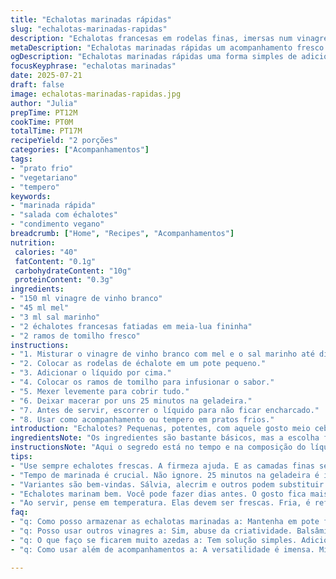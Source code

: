 ```yaml
---
title: "Echalotas marinadas rápidas"
slug: "echalotas-marinadas-rapidas"
description: "Echalotas francesas em rodelas finas, imersas num vinagre aromático com açúcar e sal ajustados. O vinagre de maçã foi trocado por vinagre de vinho branco, o açúcar substituído por mel para suavizar o ácido. Tempo de maceração variado para dar crocância e sabor marcante. Levemente aromatizadas com folhas de tomilho fresco. Variante prática e vegetal, fácil pra acompanhar saladas, sanduíches, ou dar um grau em um prato frio."
metaDescription: "Echalotas marinadas rápidas um acompanhamento fresco e versátil que transforma receitas simples em pratos sofisticados."
ogDescription: "Echalotas marinadas rápidas uma forma simples de adicionar sabor e frescor às suas refeições."
focusKeyphrase: "echalotas marinadas"
date: 2025-07-21
draft: false
image: echalotas-marinadas-rapidas.jpg
author: "Julia"
prepTime: PT12M
cookTime: PT0M
totalTime: PT17M
recipeYield: "2 porções"
categories: ["Acompanhamentos"]
tags:
- "prato frio"
- "vegetariano"
- "tempero"
keywords:
- "marinada rápida"
- "salada com échalotes"
- "condimento vegano"
breadcrumb: ["Home", "Recipes", "Acompanhamentos"]
nutrition: 
 calories: "40"
 fatContent: "0.1g"
 carbohydrateContent: "10g"
 proteinContent: "0.3g"
ingredients:
- "150 ml vinagre de vinho branco"
- "45 ml mel"
- "3 ml sal marinho"
- "2 échalotes francesas fatiadas em meia-lua fininha"
- "2 ramos de tomilho fresco"
instructions:
- "1. Misturar o vinagre de vinho branco com mel e o sal marinho até dissolver."
- "2. Colocar as rodelas de échalote em um pote pequeno."
- "3. Adicionar o líquido por cima."
- "4. Colocar os ramos de tomilho para infusionar o sabor."
- "5. Mexer levemente para cobrir tudo."
- "6. Deixar macerar por uns 25 minutos na geladeira."
- "7. Antes de servir, escorrer o líquido para não ficar encharcado."
- "8. Usar como acompanhamento ou tempero em pratos frios."
introduction: "Echalotes? Pequenas, potentes, com aquele gosto meio cebola meio alho-poró. Na França, são hit em qualquer cozinha. Mas aqui, não é tão comum. Por isso marinar é uma boa tática. Troquei vinagre de maçã pelo vinho branco — mais marcante, com cara de França mesmo. Mel no lugar do açúcar, só pra suavizar sem exagerar na doçura. Leva folhas fresquinhas de tomilho, dá um perfume sem estourar. 25 minutos é o ponto pra ficar crocante, não molenga. Serve com pão, queijo vegano, saladas, ou sanduíche caprichado. Vale muito a pena dar uma animada nesses pequenos pedaços que mudam tudo. Simples, rápido, sem frescura. Comê-los é um tapa na cara do tédio alimentar. E o melhor: veganos, sem glúten, sem lactose, pra geral."
ingredientsNote: "Os ingredientes são bastante básicos, mas a escolha faz toda a diferença. O vinagre de vinho branco traz uma acidez mais profunda, sutilmente frutada. O mel em vez do açúcar rende uma doçura natural e menos industrial. O sal marinho, sempre usado com moderação, potencializa o sabor sem deixar gosto salgado. As échalotes precisam estar finíssimas, para pegar o tempero melhor e permitir que o vinagre as deixe crocantes, quase como um toque crocante. O tomilho é um detalhe, mas indispensável para aquela nuance herbácea clássica que dá charme francês. Pode substituir a erva por alecrim ou sálvia, dependendo do que você tiver. Fácil de adaptar e ainda combina com praticamente tudo."
instructionsNote: "Aqui o segredo está no tempo e na composição do líquido de marinada. Primeiro, misture bem para dissolver mel e sal no vinagre, assim o líquido fica uniforme e mais saboroso. Depois, cortar as échalotes bem finas ajuda no equilibrio dos sabores e faz a textura ficar legal. Colocar as folhas de tomilho junto, mas sem esmagar — só para liberar o aroma. Mexa só para envolver as fatias. A maceração de 25 minutos deixa elas firmes, ainda crocantes, não moles nem duras demais. Sempre escorra antes de usar para não deixar pratos aguados. Sirva gelado pra essa acidez bater de forma refrescante. Dá para preparar até antecipadamente e guardar algumas horas na geladeira, assim o sabor fica ainda melhor."
tips:
- "Use sempre echalotes frescas. A firmeza ajuda. E as camadas finas seguram melhor o tempero. Coloque tudo na marinada. Ah, o vinagre traz acidez. Adoce com mel. Uma troca que funciona. O mel é natural, então não extrapole na quantidade. Lembre-se, equilíbrio é a chave."
- "Tempo de marinada é crucial. Não ignore. 25 minutos na geladeira é ideal. Crocância garantida. Mais tempo pode deixar mole. Procure uma textura firme. E não se esqueça de escorrer antes de servir. Isso evita pratos aguados. Experimente com outros temperos também."
- "Variantes são bem-vindas. Sálvia, alecrim e outros podem substituir o tomilho. Teste. O que você tiver por perto faz a diferença. A adaptação é fácil. A receita não muda muito. Mas o sabor pode surpreender. Criatividade é sempre boa na cozinha."
- "Echalotes marinam bem. Você pode fazer dias antes. O gosto fica mais forte. Isso é uma vantagem. Chega a ser prático fazer de uma vez. Guarde em pote fechado. Como toda marinada, ela vai bem em sanduíches. Ou misturada em saladas, por exemplo. Surpreenda."
- "Ao servir, pense em temperatura. Elas devem ser frescas. Fria, é refrescante. Bom para o calor. Perfeito para picnics. O aroma no ar cativa. Isso tudo faz a diferença. Coloque em pratos bonitos. E faça uma apresentação legal no seu evento. Garanto que seus convidados vão amar."
faq:
- "q: Como posso armazenar as echalotas marinadas a: Mantenha em pote fechado na geladeira. Dura até uma semana. Mas a textura pode mudar. Frescor vai perdendo com o tempo. Pode também colocar em porções menores. Assim, vai consumindo aos poucos."
- "q: Posso usar outros vinagres a: Sim, abuse da criatividade. Balsâmico é uma boa opção. Mas é mais doce. Você pode buscar outros sabores. Experimente o de arroz. Aromatiza bem também. Apenas ajuste o mel se necessário."
- "q: O que faço se ficarem muito azedas a: Tem solução simples. Adicione um pouco de açúcar ou mel. Uma colherzinha é o suficiente. O equilíbrio é a chave. Mas não exagere, só pra ajustar. E, se precisar, adicione mais temperos."
- "q: Como usar além de acompanhamentos a: A versatilidade é imensa. Misture em risotos, até em patês fica bom. Coloque como guarnição em carnes. Note que combina com muitos outros pratos. Pense em preparar tapas também. Devem encantar os convidados."

---
```

